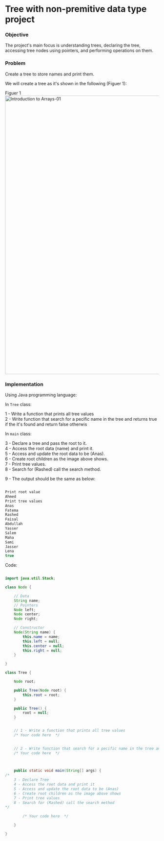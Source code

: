 # Tree with non-premitive data type project

### Objective
The project's main focus is understanding trees, declaring the tree, accessing tree nodes using pointers, and performing operations on them.

### Problem
Create a tree to store names and print them.

We will create a tree as it's shown in the following (Figuer 1):

Figuer 1   
<img width="910" alt="Introduction to Arrays-01" src="https://github.com/SAFCSP-Team/tree-with-non-premitive-data-type/blob/main/Images/TreeOfStrings.jpg">

### Implementation

Using Java programming language: 

In `Tree` class:

1 - Write a function that prints all tree values       
2 - Write function that search for a pecific name in the tree and returns true if the it's found and return false otherwis  
  
In `main` class:

3 - Declare a tree and pass the root to it.    
4 - Access the root data (name) and print it.     
5 - Access and update the root data to be (Anas).   
6 - Create root children as the image above shows.  
7 - Print tree values.   
8 - Search for (Rashed) call the search method.   

9 - The output should be the same as below:

```java

Print root value
Ahmed
Print tree values
Anas
Fatema
Rashed
Faisal
Abdullah
Yasser
Salem
Maha
Sami
Jasser
Lena
true

```

Code: 

```java

import java.util.Stack;

class Node {

    // Data
    String name;
    // Pointers
    Node left;
    Node center;
    Node right;

    // Constructor
    Node(String name) {
        this.name = name;
        this.left = null;
        this.center = null;
        this.right = null;
    }

}

class Tree {

    Node root;

    public Tree(Node root) {
        this.root = root;
    }

    public Tree() {
        root = null;
    }


    // 1 - Write a function that prints all tree values
    /* Your code here  */ 

   
    // 2 - Write function that search for a pecific name in the tree and returns true if the it's found and return false otherwis 
    /* Your code here  */ 

    

    public static void main(String[] args) {
/* 
    3 - Declare Tree
    4 - Access the root data and print it
    5 - Access and update the root data to be (Anas)
    6 - Create root children as the image above shows
    7 - Print tree values
    8 - Search for (Rashed) call the search method
*/
        
        /* Your code here  */ 

    }

}



```
